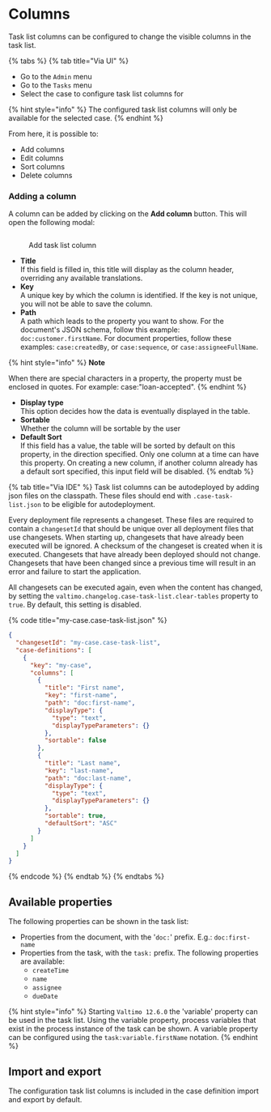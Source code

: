 # Columns

Task list columns can be configured to change the visible columns in the task list.

{% tabs %}
{% tab title="Via UI" %}
* Go to the `Admin`  menu
* Go to the `Tasks`  menu
* Select the case to configure task list columns for

{% hint style="info" %}
The configured task list columns will only be available for the selected case.
{% endhint %}

From here, it is possible to:

* Add columns
* Edit columns
* Sort columns
* Delete columns

### Adding a column

A column can be added by clicking on the **Add column** button. This will open the following modal:&#x20;

<figure><img src="https://valtimo.gitbook.io/valtimo-documentation/~gitbook/image?url=https%3A%2F%2F181910120-files.gitbook.io%2F%7E%2Ffiles%2Fv0%2Fb%2Fgitbook-x-prod.appspot.com%2Fo%2Fspaces%252FG21VIGcgPc1cyGRZY5CR%252Fuploads%252Fgit-blob-a712fd84698a2df44f06dd35179cc4adc6fe57c3%252Fadd-task-list-column.png%3Falt%3Dmedia&#x26;width=300&#x26;dpr=4&#x26;quality=100&#x26;sign=c8605b88&#x26;sv=2" alt=""><figcaption><p>Add task list column</p></figcaption></figure>

* **Title**\
  If this field is filled in, this title will display as the column header, overriding any available translations.
* **Key**\
  A unique key by which the column is identified. If the key is not unique, you will not be able to save the column.
* **Path**\
  A path which leads to the property you want to show. For the document's JSON schema, follow this example: `doc:customer.firstName`. For document properties, follow these examples: `case:createdBy`, or `case:sequence`, or `case:assigneeFullName`.&#x20;

{% hint style="info" %}
**Note**

When there are special characters in a property, the property must be enclosed in quotes. For example: case:"loan-accepted".
{% endhint %}

* **Display type**\
  This option decides how the data is eventually displayed in the table.
* **Sortable**\
  Whether the column will be sortable by the user
* **Default Sort**\
  If this field has a value, the table will be sorted by default on this property, in the direction specified. Only one column at a time can have this property. On creating a new column, if another column already has a default sort specified, this input field will be disabled.
{% endtab %}

{% tab title="Via IDE" %}
Task list columns can be autodeployed by adding json files on the classpath. These files should end with `.case-task-list.json` to be eligible for autodeployment.

Every deployment file represents a changeset. These files are required to contain a `changesetId` that should be unique over all deployment files that use changesets. When starting up, changesets that have already been executed will be ignored. A checksum of the changeset is created when it is executed. Changesets that have already been deployed should not change. Changesets that have been changed since a previous time will result in an error and failure to start the application.

All changesets can be executed again, even when the content has changed, by setting the `valtimo.changelog.case-task-list.clear-tables` property to `true`. By default, this setting is disabled.

{% code title="my-case.case-task-list.json" %}
```json
{
  "changesetId": "my-case.case-task-list",
  "case-definitions": [
    {
      "key": "my-case",
      "columns": [
        {
          "title": "First name",
          "key": "first-name",
          "path": "doc:first-name",
          "displayType": {
            "type": "text",
            "displayTypeParameters": {}
          },
          "sortable": false
        },
        {
          "title": "Last name",
          "key": "last-name",
          "path": "doc:last-name",
          "displayType": {
            "type": "text",
            "displayTypeParameters": {}
          },
          "sortable": true,
          "defaultSort": "ASC"
        }
      ]
    }
  ]
}
```
{% endcode %}
{% endtab %}
{% endtabs %}

## Available properties

The following properties can be shown in the task list:

* Properties from the document, with the '`doc:`' prefix. E.g.: `doc:first-name`
* Properties from the task, with the `task:` prefix. The following properties are available:
  * `createTime`
  * `name`
  * `assignee`
  * `dueDate`

{% hint style="info" %}
Starting `Valtimo 12.6.0` the 'variable' property can be used in the task list. Using the variable property, process variables that exist in the process instance of the task can be shown. A variable property can be configured using the `task:variable.firstName` notation.
{% endhint %}

## Import and export

The configuration task list columns is included in the case definition import and export by default.
